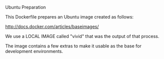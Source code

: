 Ubuntu Preparation

This Dockerfile prepares an Ubuntu image created as follows:

http://docs.docker.com/articles/baseimages/

We use a LOCAL IMAGE called "vivid" that was the output of
that process.

The image contains a few extras to make it usable as the base
for development environments.
